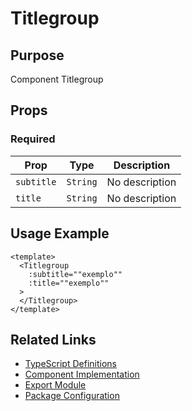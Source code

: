 # Titlegroup

## Purpose

Component Titlegroup

## Props

### Required
| Prop | Type | Description |
|------|------|-------------|
| `subtitle` | `String` | No description |
| `title` | `String` | No description |

## Usage Example

```vue
<template>
  <Titlegroup
    :subtitle=""exemplo""
    :title=""exemplo""
  >
  </Titlegroup>
</template>
```

## Related Links

- [TypeScript Definitions](./Titlegroup.d.ts)
- [Component Implementation](./Titlegroup.vue)
- [Export Module](./titlegroup.js)
- [Package Configuration](./package.json)
